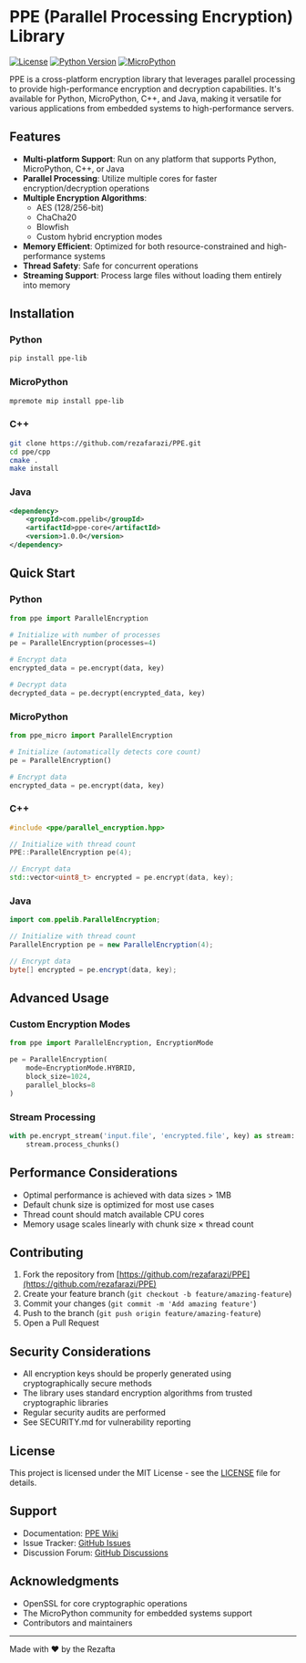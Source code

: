 # PPE (Parallel Processing Encryption) Library

[![License](https://img.shields.io/badge/License-MIT-blue.svg)](https://github.com/rezafarazi/PPE/blob/main/LICENSE)
[![Python Version](https://img.shields.io/badge/python-3.7%2B-blue)](https://www.python.org/downloads/)
[![MicroPython](https://img.shields.io/badge/micropython-1.19%2B-green)](https://micropython.org/)

PPE is a cross-platform encryption library that leverages parallel processing to provide high-performance encryption and decryption capabilities. It's available for Python, MicroPython, C++, and Java, making it versatile for various applications from embedded systems to high-performance servers.

## Features

- **Multi-platform Support**: Run on any platform that supports Python, MicroPython, C++, or Java
- **Parallel Processing**: Utilize multiple cores for faster encryption/decryption operations
- **Multiple Encryption Algorithms**:
  - AES (128/256-bit)
  - ChaCha20
  - Blowfish
  - Custom hybrid encryption modes
- **Memory Efficient**: Optimized for both resource-constrained and high-performance systems
- **Thread Safety**: Safe for concurrent operations
- **Streaming Support**: Process large files without loading them entirely into memory

## Installation

### Python
```bash
pip install ppe-lib
```

### MicroPython
```bash
mpremote mip install ppe-lib
```

### C++
```bash
git clone https://github.com/rezafarazi/PPE.git
cd ppe/cpp
cmake .
make install
```

### Java
```xml
<dependency>
    <groupId>com.ppelib</groupId>
    <artifactId>ppe-core</artifactId>
    <version>1.0.0</version>
</dependency>
```

## Quick Start

### Python
```python
from ppe import ParallelEncryption

# Initialize with number of processes
pe = ParallelEncryption(processes=4)

# Encrypt data
encrypted_data = pe.encrypt(data, key)

# Decrypt data
decrypted_data = pe.decrypt(encrypted_data, key)
```

### MicroPython
```python
from ppe_micro import ParallelEncryption

# Initialize (automatically detects core count)
pe = ParallelEncryption()

# Encrypt data
encrypted_data = pe.encrypt(data, key)
```

### C++
```cpp
#include <ppe/parallel_encryption.hpp>

// Initialize with thread count
PPE::ParallelEncryption pe(4);

// Encrypt data
std::vector<uint8_t> encrypted = pe.encrypt(data, key);
```

### Java
```java
import com.ppelib.ParallelEncryption;

// Initialize with thread count
ParallelEncryption pe = new ParallelEncryption(4);

// Encrypt data
byte[] encrypted = pe.encrypt(data, key);
```

## Advanced Usage

### Custom Encryption Modes
```python
from ppe import ParallelEncryption, EncryptionMode

pe = ParallelEncryption(
    mode=EncryptionMode.HYBRID,
    block_size=1024,
    parallel_blocks=8
)
```

### Stream Processing
```python
with pe.encrypt_stream('input.file', 'encrypted.file', key) as stream:
    stream.process_chunks()
```

## Performance Considerations

- Optimal performance is achieved with data sizes > 1MB
- Default chunk size is optimized for most use cases
- Thread count should match available CPU cores
- Memory usage scales linearly with chunk size × thread count

## Contributing

1. Fork the repository from [https://github.com/rezafarazi/PPE](https://github.com/rezafarazi/PPE)
2. Create your feature branch (`git checkout -b feature/amazing-feature`)
3. Commit your changes (`git commit -m 'Add amazing feature'`)
4. Push to the branch (`git push origin feature/amazing-feature`)
5. Open a Pull Request

## Security Considerations

- All encryption keys should be properly generated using cryptographically secure methods
- The library uses standard encryption algorithms from trusted cryptographic libraries
- Regular security audits are performed
- See SECURITY.md for vulnerability reporting

## License

This project is licensed under the MIT License - see the [LICENSE](https://github.com/rezafarazi/PPE/blob/main/LICENSE) file for details.

## Support

- Documentation: [PPE Wiki](https://github.com/rezafarazi/PPE/wiki)
- Issue Tracker: [GitHub Issues](https://github.com/rezafarazi/PPE/issues)
- Discussion Forum: [GitHub Discussions](https://github.com/rezafarazi/PPE/discussions)

## Acknowledgments

- OpenSSL for core cryptographic operations
- The MicroPython community for embedded systems support
- Contributors and maintainers

---
Made with ❤️ by the Rezafta
